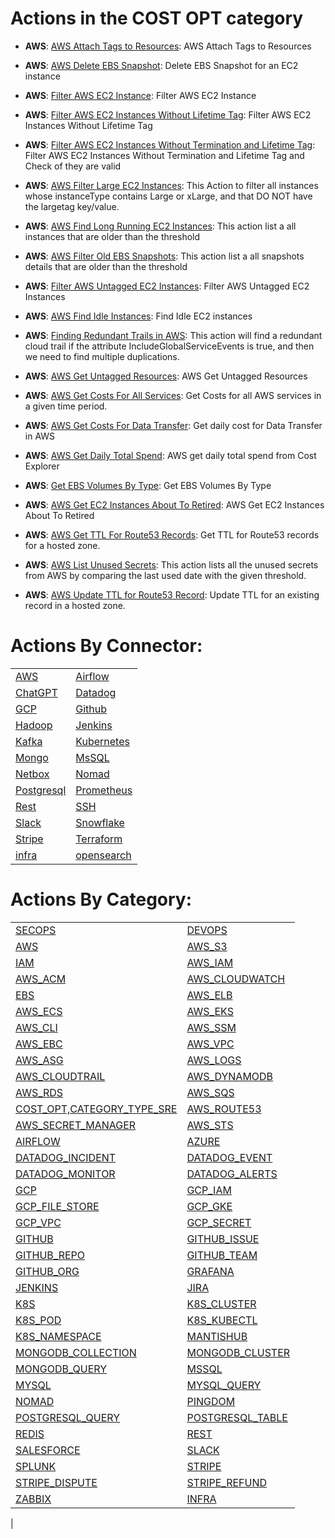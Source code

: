 # Actions in the COST OPT category
* **AWS**: [AWS Attach Tags to Resources](https://github.com/unskript/Awesome-CloudOps-Automation/tree/master/AWS/legos/aws_attach_tags_to_resources/README.md): AWS Attach Tags to Resources

* **AWS**: [AWS Delete EBS Snapshot](https://github.com/unskript/Awesome-CloudOps-Automation/tree/master/AWS/legos/aws_delete_ebs_snapshot/README.md): Delete EBS Snapshot for an EC2 instance

* **AWS**: [Filter AWS EC2 Instance](https://github.com/unskript/Awesome-CloudOps-Automation/tree/master/AWS/legos/aws_filter_ec2_by_tags/README.md): Filter AWS EC2 Instance

* **AWS**: [Filter AWS EC2 Instances Without Lifetime Tag](https://github.com/unskript/Awesome-CloudOps-Automation/tree/master/AWS/legos/aws_filter_ec2_without_lifetime_tag/README.md): Filter AWS EC2 Instances Without Lifetime Tag

* **AWS**: [Filter AWS EC2 Instances Without Termination and Lifetime Tag](https://github.com/unskript/Awesome-CloudOps-Automation/tree/master/AWS/legos/aws_filter_instances_without_termination_and_lifetime_tag/README.md): Filter AWS EC2 Instances Without Termination and Lifetime Tag and Check of they are valid

* **AWS**: [AWS Filter Large EC2 Instances](https://github.com/unskript/Awesome-CloudOps-Automation/tree/master/AWS/legos/aws_filter_large_ec2_instances/README.md): This Action to filter all instances whose instanceType contains Large or xLarge, and that DO NOT have the largetag key/value.

* **AWS**: [AWS Find Long Running EC2 Instances](https://github.com/unskript/Awesome-CloudOps-Automation/tree/master/AWS/legos/aws_filter_long_running_instances/README.md): This action list a all instances that are older than the threshold

* **AWS**: [AWS Filter Old EBS Snapshots](https://github.com/unskript/Awesome-CloudOps-Automation/tree/master/AWS/legos/aws_filter_old_ebs_snapshots/README.md): This action list a all snapshots details that are older than the threshold

* **AWS**: [Filter AWS Untagged EC2 Instances](https://github.com/unskript/Awesome-CloudOps-Automation/tree/master/AWS/legos/aws_filter_untagged_ec2_instances/README.md): Filter AWS Untagged EC2 Instances

* **AWS**: [AWS Find Idle Instances](https://github.com/unskript/Awesome-CloudOps-Automation/tree/master/AWS/legos/aws_find_idle_instances/README.md): Find Idle EC2 instances

* **AWS**: [Finding Redundant Trails in AWS](https://github.com/unskript/Awesome-CloudOps-Automation/tree/master/AWS/legos/aws_finding_redundant_trails/README.md): This action will find a redundant cloud trail if the attribute IncludeGlobalServiceEvents is true, and then we need to find multiple duplications.

* **AWS**: [AWS Get Untagged Resources](https://github.com/unskript/Awesome-CloudOps-Automation/tree/master/AWS/legos/aws_get_all_untagged_resources/README.md): AWS Get Untagged Resources

* **AWS**: [AWS Get Costs For All Services](https://github.com/unskript/Awesome-CloudOps-Automation/tree/master/AWS/legos/aws_get_cost_for_all_services/README.md): Get Costs for all AWS services in a given time period.

* **AWS**: [AWS Get Costs For Data Transfer](https://github.com/unskript/Awesome-CloudOps-Automation/tree/master/AWS/legos/aws_get_cost_for_data_trasfer/README.md): Get daily cost for Data Transfer in AWS

* **AWS**: [AWS Get Daily Total Spend](https://github.com/unskript/Awesome-CloudOps-Automation/tree/master/AWS/legos/aws_get_daily_total_spend/README.md): AWS get daily total spend from Cost Explorer

* **AWS**: [Get EBS Volumes By Type](https://github.com/unskript/Awesome-CloudOps-Automation/tree/master/AWS/legos/aws_get_ebs_volumes_by_type/README.md): Get EBS Volumes By Type

* **AWS**: [AWS Get EC2 Instances About To Retired](https://github.com/unskript/Awesome-CloudOps-Automation/tree/master/AWS/legos/aws_get_reserved_instances_about_to_retired/README.md): AWS Get EC2 Instances About To Retired

* **AWS**: [AWS Get TTL For Route53 Records](https://github.com/unskript/Awesome-CloudOps-Automation/tree/master/AWS/legos/aws_get_ttl_for_route53_records/README.md): Get TTL for Route53 records for a hosted zone.

* **AWS**: [AWS List Unused Secrets](https://github.com/unskript/Awesome-CloudOps-Automation/tree/master/AWS/legos/aws_list_unused_secrets/README.md): This action lists all the unused secrets from AWS by comparing the last used date with the given threshold.

* **AWS**: [AWS Update TTL for Route53 Record](https://github.com/unskript/Awesome-CloudOps-Automation/tree/master/AWS/legos/aws_update_ttl_for_route53_records/README.md): Update TTL for an existing record in a hosted zone.


# Actions By Connector:
| | | 
 | ---| ---| 
 | [AWS](action_AWS.md) | [Airflow](action_AIRFLOW.md) | [Azure](action_AZURE.md) |
 | [ChatGPT](action_CHATGPT.md) | [Datadog](action_DATADOG.md) | [ElasticSearch](action_ES.md) |
 | [GCP](action_GCP.md) | [Github](action_GITHUB.md) | [Grafana](action_GRAFANA.md) |
 | [Hadoop](action_HADOOP.md) | [Jenkins](action_JENKINS.md) | [Jira](action_JIRA.md) |
 | [Kafka](action_KAFKA.md) | [Kubernetes](action_K8S.md) | [Mantishub](action_MANTISHUB.md) |
 | [Mongo](action_MONGODB.md) | [MsSQL](action_MSSQL.md) | [MySQL](action_MYSQL.md) |
 | [Netbox](action_NETBOX.md) | [Nomad](action_NOMAD.md) | [Pingdom](action_PINGDOM.md) |
 | [Postgresql](action_POSTGRESQL.md) | [Prometheus](action_PROMETHEUS.md) | [Redis](action_REDIS.md) |
 | [Rest](action_REST.md) | [SSH](action_SSH.md) | [SalesForce](action_SALESFORCE.md) |
 | [Slack](action_SLACK.md) | [Snowflake](action_SNOWFLAKE.md) | [Splunk](action_SPLUNK.md) |
 | [Stripe](action_STRIPE.md) | [Terraform](action_TERRAFORM.md) | [Zabbix](action_ZABBIX.md) |
 | [infra](action_INFRA.md) | [opensearch](action_OPENSEARCH.md) | 

 
 # Actions By Category: 
| | | 
 | ---| ---| 
 | [SECOPS](action_SECOPS.md) | [DEVOPS](action_DEVOPS.md) | [SRE](action_SRE.md) |
 | [AWS](action_AWS.md) | [AWS_S3](action_AWS_S3.md) | [AWS_EC2](action_AWS_EC2.md) |
 | [IAM](action_IAM.md) | [AWS_IAM](action_AWS_IAM.md) | [COST_OPT](action_COST_OPT.md) |
 | [AWS_ACM](action_AWS_ACM.md) | [AWS_CLOUDWATCH](action_AWS_CLOUDWATCH.md) | [AWS_REDSHIFT](action_AWS_REDSHIFT.md) |
 | [EBS](action_EBS.md) | [AWS_ELB](action_AWS_ELB.md) | [AWS_EBS](action_AWS_EBS.md) |
 | [AWS_ECS](action_AWS_ECS.md) | [AWS_EKS](action_AWS_EKS.md) | [AWS_EMR](action_AWS_EMR.md) |
 | [AWS_CLI](action_AWS_CLI.md) | [AWS_SSM](action_AWS_SSM.md) | [DB](action_DB.md) |
 | [AWS_EBC](action_AWS_EBC.md) | [AWS_VPC](action_AWS_VPC.md) | [CLOUDOPS](action_CLOUDOPS.md) |
 | [AWS_ASG](action_AWS_ASG.md) | [AWS_LOGS](action_AWS_LOGS.md) | [AWS_NAT_GATEWAY](action_AWS_NAT_GATEWAY.md) |
 | [AWS_CLOUDTRAIL](action_AWS_CLOUDTRAIL.md) | [AWS_DYNAMODB](action_AWS_DYNAMODB.md) | [AWS_LAMBDA](action_AWS_LAMBDA.md) |
 | [AWS_RDS](action_AWS_RDS.md) | [AWS_SQS](action_AWS_SQS.md) | [AWS_COST_EXPLORER](action_AWS_COST_EXPLORER.md) |
 | [COST_OPT,CATEGORY_TYPE_SRE](action_COST_OPT,CATEGORY_TYPE_SRE.md) | [AWS_ROUTE53](action_AWS_ROUTE53.md) | [TROUBLESHOOTING](action_TROUBLESHOOTING.md) |
 | [AWS_SECRET_MANAGER](action_AWS_SECRET_MANAGER.md) | [AWS_STS](action_AWS_STS.md) | [AWS_POSTGRES](action_AWS_POSTGRESQL.md) |
 | [AIRFLOW](action_AIRFLOW.md) | [AZURE](action_AZURE.md) | [DATADOG](action_DATADOG.md) |
 | [DATADOG_INCIDENT](action_DATADOG_INCIDENT.md) | [DATADOG_EVENT](action_DATADOG_EVENT.md) | [DATADOG_METRICS](action_DATADOG_METRICS.md) |
 | [DATADOG_MONITOR](action_DATADOG_MONITOR.md) | [DATADOG_ALERTS](action_DATADOG_ALERTS.md) | [ES](action_ES.md) |
 | [GCP](action_GCP.md) | [GCP_IAM](action_GCP_IAM.md) | [GCP_BUCKET](action_GCP_BUCKET.md) |
 | [GCP_FILE_STORE](action_GCP_FILE_STORE.md) | [GCP_GKE](action_GCP_GKE.md) | [GCP_VM](action_GCP_VM.md) |
 | [GCP_VPC](action_GCP_VPC.md) | [GCP_SECRET](action_GCP_SECRET.md) | [GCP_SHEETS](action_GCP_SHEETS.md) |
 | [GITHUB](action_GITHUB.md) | [GITHUB_ISSUE](action_GITHUB_ISSUE.md) | [GITHUB_PR](action_GITHUB_PR.md) |
 | [GITHUB_REPO](action_GITHUB_REPO.md) | [GITHUB_TEAM](action_GITHUB_TEAM.md) | [GITHUB_USER](action_GITHUB_USER.md) |
 | [GITHUB_ORG](action_GITHUB_ORG.md) | [GRAFANA](action_GRAFANA.md) | [HADOOP](action_HADOOP.md) |
 | [JENKINS](action_JENKINS.md) | [JIRA](action_JIRA.md) | [KAFKA](action_KAFKA.md) |
 | [K8S](action_K8S.md) | [K8S_CLUSTER](action_K8S_CLUSTER.md) | [K8S_NODE](action_K8S_NODE.md) |
 | [K8S_POD](action_K8S_POD.md) | [K8S_KUBECTL](action_K8S_KUBECTL.md) | [K8S_PVC](action_K8S_PVC.md) |
 | [K8S_NAMESPACE](action_K8S_NAMESPACE.md) | [MANTISHUB](action_MANTISHUB.md) | [MONGODB](action_MONGODBDB.md) |
 | [MONGODB_COLLECTION](action_MONGODBDB_COLLECTION.md) | [MONGODB_CLUSTER](action_MONGODBDB_CLUSTER.md) | [MONGODB_DOCUMENT](action_MONGODBDB_DOCUMENT.md) |
 | [MONGODB_QUERY](action_MONGODBDB_QUERY.md) | [MSSQL](action_MSSQL.md) | [MSSQL_QUERY](action_MSSQL_QUERY.md) |
 | [MYSQL](action_MYSQL.md) | [MYSQL_QUERY](action_MYSQL_QUERY.md) | [NETBOX](action_NETBOX.md) |
 | [NOMAD](action_NOMAD.md) | [PINGDOM](action_PINGDOM.md) | [POSTGRESQL](action_POSTGRESQLQL.md) |
 | [POSTGRESQL_QUERY](action_POSTGRESQLQL_QUERY.md) | [POSTGRESQL_TABLE](action_POSTGRESQLQL_TABLE.md) | [PROMETHEUS](action_PROMETHEUS.md) |
 | [REDIS](action_REDIS.md) | [REST](action_REST.md) | [SSH](action_SSH.md) |
 | [SALESFORCE](action_SALESFORCE.md) | [SLACK](action_SLACK.md) | [SNOWFLAKE](action_SNOWFLAKE.md) |
 | [SPLUNK](action_SPLUNK.md) | [STRIPE](action_STRIPE.md) | [STRIPE_CHARGE](action_STRIPE_CHARGE.md) |
 | [STRIPE_DISPUTE](action_STRIPE_DISPUTE.md) | [STRIPE_REFUND](action_STRIPE_REFUND.md) | [TERRAFORM](action_TERRAFORM.md) |
 | [ZABBIX](action_ZABBIX.md) | [INFRA](action_INFRA.md) | [OPENSEARCH](action_OPENSEARCH.md) |
 | 
 


